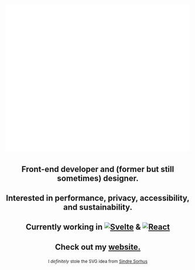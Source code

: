 <h1>
  <img src="name.svg" width="800" height="400" alt="Ryan Filler, Front-End Developer" style="--background: red;" />
</h1>

<ul style="list-style: none; padding: 0; margin:0; text-align: center">
  <li>
    <h2>
      Front-end developer and (former but still sometimes) designer.
    </h2>
  </li>
  <li>
    <h2>
      Interested in performance, privacy, accessibility, and sustainability.
    </h2>
  </li>
  <li>
    <h2>
      Currently working in <a href="https://svelte.dev/"><img src='https://github.com/ryanfiller/ryanfiller/blob/main/svelte-logo.svg' alt='Svelte' /></a> & <a href="https://reactjs.org/"><img src='https://github.com/ryanfiller/ryanfiller/blob/main/react-logo.svg' alt='React' /></a>
    </h2>
  </li>
  <li>
    <h2>
      Check out my <a href="https://ryanfiller.com?github">website.</a>
    </h2>
  </li>
  <li>
    <small>
      I <em>definitely</em> stole the SVG idea from <a href="https://github.com/sindresorhus/css-in-readme-like-wat">Sindre Sorhus</a>
    </small>
  </li>
</ul>
